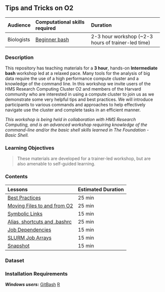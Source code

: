 ## Tips and Tricks on O2

| Audience | Computational skills required | Duration |
:----------|:----------|:----------|
| Biologists | [Beginner bash](https://hbctraining.github.io/Training-modules/Basic_shell/) | 2-3 hour workshop (~2-3 hours of trainer-led time) |


### Description

This repository has teaching materials for a **3 hour**, hands-on **Intermediate bash** workshop led at a relaxed pace. Many tools for the analysis of big data require the use of a high performance compute cluster and a knowledge of the command line. In this workshop we invite users of the HMS Research Computing Cluster O2 and members of the Harvard community who are interested in using a compute cluster to join us as we demonstrate some very helpful tips and best practices. We will introduce participants to various commands and approaches to help effectively navigate use the cluster and complete tasks in an efficient manner. 

_This workshop is being held in collaboration with HMS Research Computing, and is an advanced workshop requiring knowledge of the command-line and/or the basic shell skills learned in The Foundation - Basic Shell._

### Learning Objectives

  

> These materials are developed for a trainer-led workshop, but are also amenable to self-guided learning.


### Contents

| Lessons            | Estimated Duration |
|:------------------------|:----------|
| [Best Practices](lessons/best_practices.md) | 25 min |
| [Moving Files to and from O2](lessons/) | 25 min |
| [Symbolic Links](lessons/symbolic_links.md) | 15 min |
| [Alias, shortcuts and .bashrc](lessons/) | 25 min |
| [Job Dependencies](lessons/) | 15 min |
| [SLURM Job Arrays](lessons/) | 15 min |
| [Snapshot](lessons/) | 15 min|

### Dataset


### Installation Requirements


***Windows users:***
[GitBash](https://git-scm.com/download/win)
[R](https://cran.r-project.org/)
